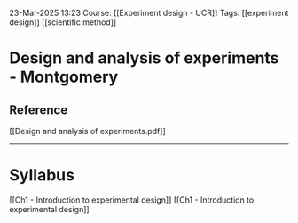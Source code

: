 23-Mar-2025 13:23
Course: [[Experiment design - UCR]]
Tags: [[experiment design]] [[scientific method]]
# Design and analysis of experiments - Montgomery

## Reference
[[Design and analysis of experiments.pdf]]
___
# Syllabus
[[Ch1 - Introduction to experimental design]]
[[Ch1 - Introduction to experimental design]]